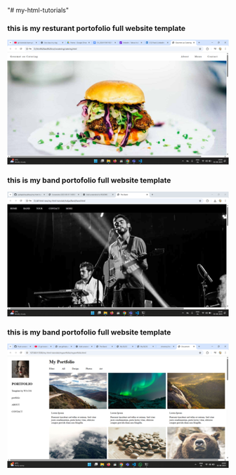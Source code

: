 "# my-html-tutorials" 

### this is my resturant portofolio full website template
![My foot website template](https://raw.githubusercontent.com/yashpalchaudhary/my-html-tutorials/refs/heads/main/Lecatering/Screenshot%202025-08-01%20140501.png)


### this is my  band portofolio full website template
![My foot website template](https://raw.githubusercontent.com/yashpalchaudhary/my-html-tutorials/main/todya/Band/Screenshot%202025-08-01%20164057.png)




### this is my  band portofolio full website template
![My foot website template](https://raw.githubusercontent.com/yashpalchaudhary/my-html-tutorials/refs/heads/main/myportfolio/Screenshot%202025-08-01%20190015.png)





